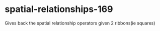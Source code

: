 # spatial-relationships-169
Gives back the spatial relationship operators given 2 ribbons(ie squares)
